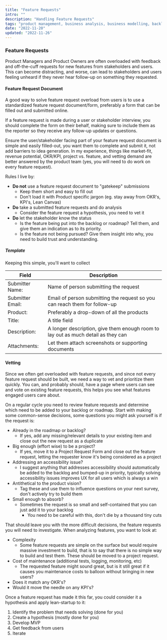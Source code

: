 ```yaml
---
title: "Feature Requests"
intro: ""
description: "Handling Feature Requests"
tags: "product management, business analysis, business modelling, backlog, feature request, project request"
date: "2022-11-20"
updated: "2022-11-26"
---
```


### Feature Requests

Product Managers and Product Owners are often overloaded with feedback and off-the-cuff requests for new features from stakeholders and users. This can become distracting, and worse, can lead to stakeholders and users feeling unheard if they never hear follow-up on something they requested. 

#### Feature Request Document

A good way to solve feature request overload from users is to use a standardized feature request document/form, preferably a form that can be filled out and submitted online. 

If a feature request is made during a user or stakeholder interview, you should complete the form on their behalf, making sure to include them as the reporter so they receive any follow-up updates or questions. 

Ensure the user/stakeholder facing part of your feature request document is simple and easily filled-out, you want them to complete and submit it, not add barriers to idea generation. In my experience, things like market-fit, revenue potential, OKR/KPI, project vs. feature, and vetting demand are better answered by the product team (yes, you will need to do work on every feature request).

Rules I live by:

- **Do not** use a feature request document to "gatekeep" submissions
  - Keep them short and easy to fill out
  - Don't load it with Product specific jargon (eg. stay away from OKR's, KPI's, Lean Canvas)
- **Do** take a submitted feature requests and do analysis
  - Consider the feature request a hypothesis, you need to vet it
- **Do** let the stakeholder know the status
  - Is the feature being put into the backlog or roadmap? Tell them, and give them an indication as to its priority.
  - Is the feature not being pursued? Give them insight into why, you need to build trust and understanding.


##### Template

Keeping this simple, you'll want to collect

|Field | Description|
|-|-|
|Submitter Name: | Name of person submitting the request|
|Submitter Email: | Email of person submitting the request so you can reach them for follow-up |
|Product: | Preferably a drop-down of all the products |
|Title:| A title field |
|Description: | A longer description, give them enough room to lay out as much detail as they can | 
|Attachments: | Let them attach screenshots or supporting documents |


#### Vetting

Since we often get overloaded with feature requests, and since not every feature request should be built, we need a way to vet and prioritize them quickly. You can, and probably should, have a page where users can see and vote on existing feature requests, this helps you see what features engaged users care about.

On a regular cycle you need to review feature requests and determine which need to be added to your backlog or roadmap. Start with making some common-sense decisions, some questions you might ask yourself is if the request is:

- Already in the roadmap or backlog?
  - If yes, add any missing/relevant details to your existing item and close out the new request as a duplicate
- Big enough (effort wise) to be a project?
  - If yes, move it to a Project Request Form and close out the feature request, letting the requester know it's being considered as a project
- Addressing an accessibility issue?
  - I suggest anything that addresses accessibility should automatically be added to the backlog and bumped-up in priority, typically solving accessibility issues improves UX for all users which is always a win
- Antithetical to the product vision?
  - Tag these and use them to influence questions on your next survey, don't actively try to build them
- Small enough to absorb?
  - Sometimes the request is so small and self-contained that you can just add it to your backlog
    - You need to be careful with this, don't die by a thousand tiny cuts

That should leave you with the more difficult decisions, the feature requests you will need to investigate. When analyzing features, you want to look at:

- Complexity
  - Some feature requests are simple on the surface but would require massive investment to build, that is to say that there is no simple way to build and test them. These should be moved to a project request.
- Cost of maintenance (additional tests, logging, monitoring, etc)
  - The requested feature might sound great, but is it still great if it causes you maintenance costs to balloon without bringing in new users?
- Does it match any OKR's?
- Would it move the needle on any KPI's?

Once a feature request has made it this far, you could consider it a hypothesis and apply lean-startup to it:

1. Identify the problem that needs solving (done for you)
2. Create a hypothesis (mostly done for you)
3. Develop MVP
4. Get feedback from users
5. Iterate